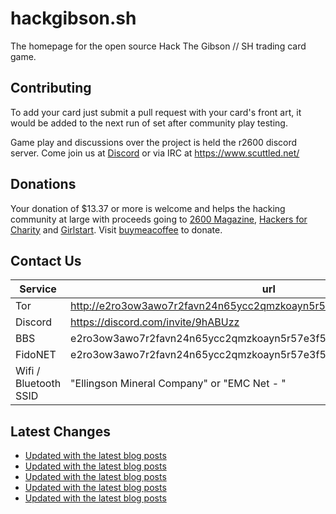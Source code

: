 # hackgibson.sh
The homepage for the open source Hack The Gibson // SH trading card game.


## Contributing

To add your card just submit a pull request with your card's front art, it would be added to the next run of set after community play testing.

Game play and discussions over the project is held the r2600 discord server. Come join us at [Discord](https://discord.com/invite/9hABUzz) or via IRC at https://www.scuttled.net/


## Donations

Your donation of $13.37 or more is welcome and helps the hacking community at large with proceeds going to [2600 Magazine](https://2600.com/), [Hackers for Charity](https://hackersforcharity.org) and [Girlstart](https://girlstart.org).  Visit [buymeacoffee](https://www.buymeacoffee.com/hackgibson.sh) to donate.


## Contact Us

Service | url
-|-
Tor | http://e2ro3ow3awo7r2favn24n65ycc2qmzkoayn5r57e3f56nvjwdcgg32ad.onion
Discord | https://discord.com/invite/9hABUzz
BBS | e2ro3ow3awo7r2favn24n65ycc2qmzkoayn5r57e3f56nvjwdcgg32ad.onion:23
FidoNET | e2ro3ow3awo7r2favn24n65ycc2qmzkoayn5r57e3f56nvjwdcgg32ad.onion:24554
Wifi / Bluetooth SSID | "Ellingson Mineral Company" or "EMC Net - <fidonet address>"

## Latest Changes
<!-- BLOG-POST-LIST:START -->
- [Updated with the latest blog posts](https://github.com/DFW2600/hackgibson.sh/commit/d8c23287aa11d8376933d2e4c6e6a9d1e0f7fffb)
- [Updated with the latest blog posts](https://github.com/DFW2600/hackgibson.sh/commit/96579ea24ec8eff9249412406c74f4d05dc8aa5e)
- [Updated with the latest blog posts](https://github.com/DFW2600/hackgibson.sh/commit/4c248a7b7c2942cb0c0041e29e6b1ac264861140)
- [Updated with the latest blog posts](https://github.com/DFW2600/hackgibson.sh/commit/6bdaafe8ddc39843c132b2fb601c0c60b2abbebb)
- [Updated with the latest blog posts](https://github.com/DFW2600/hackgibson.sh/commit/0a3aff60a41dae4f220e738b13d9e44178fe401a)
<!-- BLOG-POST-LIST:END -->
